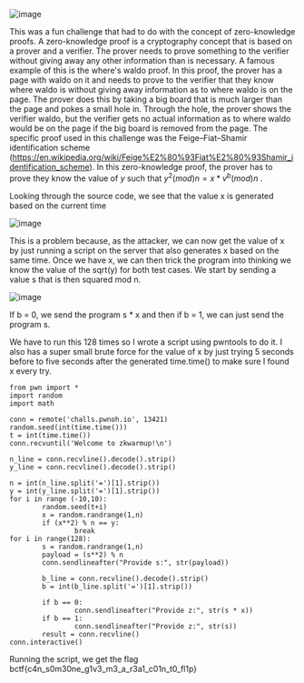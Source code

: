 ![image](https://github.com/user-attachments/assets/9156950e-bf3b-4298-a4b6-bc133d9ff80b)

This was a fun challenge that had to do with the concept of zero-knowledge proofs. A zero-knowledge proof is a cryptography concept that is based on a prover and a verifier. The prover needs to prove something to the verifier without giving away any other information than is necessary. A famous example of this is the where's waldo proof. In this proof, the prover has a page with waldo on it and needs to prove to the verifier that they know where waldo is without giving away information as to where waldo is on the page. The prover does this by taking a big board that is much larger than the page and pokes a small hole in. Through the hole, the prover shows the verifier waldo, but the verifier gets no actual information as to where waldo would be on the page if the big board is removed from the page. The specific proof used in this challenge was the Feige–Fiat–Shamir identification scheme (https://en.wikipedia.org/wiki/Feige%E2%80%93Fiat%E2%80%93Shamir_identification_scheme). In this zero-knowledge proof, the prover has to prove they know the value of $y$ such that $y^2 (mod) n = x * v^b (mod) n$ .

Looking through the source code, we see that the value x is generated based on the current time

![image](https://github.com/user-attachments/assets/764a1f7d-3797-4224-ad78-d11cbfd3a583)

This is a problem because, as the attacker, we can now get the value of x by just running a script on the server that also generates x based on the same time. Once we have x, we can then trick the program into thinking we know the value of the sqrt(y) for both test cases. We start by sending a value s that is then squared mod n.

![image](https://github.com/user-attachments/assets/feee7f84-7f4f-4126-8dce-1590945e115c)

If b = 0, we send the program s * x and then if b = 1, we can just send the program s. 

We have to run this 128 times so I wrote a script using pwntools to do it. I also has a super small brute force for the value of x by just trying 5 seconds before to five seconds after the generated time.time() to make sure I found x every try.
```
from pwn import *
import random
import math

conn = remote('challs.pwnoh.io', 13421)
random.seed(int(time.time()))
t = int(time.time())
conn.recvuntil('Welcome to zkwarmup!\n')

n_line = conn.recvline().decode().strip()
y_line = conn.recvline().decode().strip()

n = int(n_line.split('=')[1].strip())
y = int(y_line.split('=')[1].strip())
for i in range (-10,10):
        random.seed(t+i)
        x = random.randrange(1,n)
        if (x**2) % n == y:
                break
for i in range(128):
        s = random.randrange(1,n)
        payload = (s**2) % n
        conn.sendlineafter("Provide s:", str(payload))

        b_line = conn.recvline().decode().strip()
        b = int(b_line.split('=')[1].strip())

        if b == 0:
                conn.sendlineafter("Provide z:", str(s * x))
        if b == 1:
                conn.sendlineafter("Provide z:", str(s))
        result = conn.recvline()
conn.interactive()
```


Running the script, we get the flag bctf{c4n_s0m30ne_g1v3_m3_a_r3a1_c01n_t0_fl1p}
